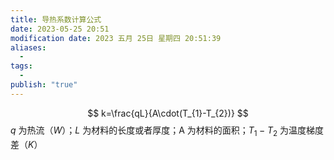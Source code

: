 ```yaml
---
title: 导热系数计算公式
date: 2023-05-25 20:51
modification date: 2023 五月 25日 星期四 20:51:39
aliases:
  - 
tags:
  - 
publish: "true"
---
```

$$
k=\frac{qL}{A\cdot(T_{1}-T_{2})}
$$
$q$ 为热流（$W$）；$L$ 为材料的长度或者厚度；A 为材料的面积；$T_1-T_2$ 为温度梯度差（$K$）
